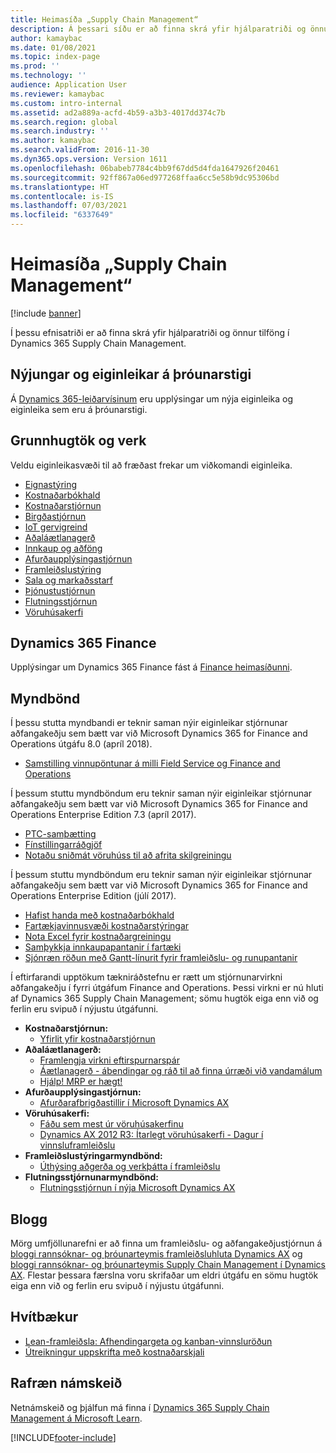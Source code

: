 ```yaml
---
title: Heimasíða „Supply Chain Management“
description: Á þessari síðu er að finna skrá yfir hjálparatriði og önnur tilföng fyrir eiginleika Supply Chain Management.
author: kamaybac
ms.date: 01/08/2021
ms.topic: index-page
ms.prod: ''
ms.technology: ''
audience: Application User
ms.reviewer: kamaybac
ms.custom: intro-internal
ms.assetid: ad2a889a-acfd-4b59-a3b3-4017dd374c7b
ms.search.region: global
ms.search.industry: ''
ms.author: kamaybac
ms.search.validFrom: 2016-11-30
ms.dyn365.ops.version: Version 1611
ms.openlocfilehash: 06babeb7784c4bb9f67dd5d4fda1647926f20461
ms.sourcegitcommit: 92ff867a06ed977268ffaa6cc5e58b9dc95306bd
ms.translationtype: HT
ms.contentlocale: is-IS
ms.lasthandoff: 07/03/2021
ms.locfileid: "6337649"
---
```

# <a name="supply-chain-management-home-page"></a>Heimasíða „Supply Chain Management“

[!include [banner](includes/banner.md)]

Í þessu efnisatriði er að finna skrá yfir hjálparatriði og önnur tilföng í Dynamics 365 Supply Chain Management.

## <a name="whats-new-and-in-development"></a>Nýjungar og eiginleikar á þróunarstigi

Á [Dynamics 365-leiðarvísinum](https://roadmap.dynamics.com/) eru upplýsingar um nýja eiginleika og eiginleika sem eru á þróunarstigi.

## <a name="core-concepts-and-tasks"></a>Grunnhugtök og verk

Veldu eiginleikasvæði til að fræðast frekar um viðkomandi eiginleika.

- [Eignastýring](asset-management/index.md)
- [Kostnaðarbókhald](../finance/cost-accounting/cost-accounting-home-page.md)
- [Kostnaðarstjórnun](cost-management/cost-management-home-page.md)  
- [Birgðastjórnun](inventory/inventory-home-page.md)
- [IoT gervigreind](iot/iot-intelligence-home-page.md)
- [Aðaláætlanagerð](master-planning/master-planning-home-page.md)
- [Innkaup og aðföng](procurement/procurement-sourcing-overview.md)
- [Afurðaupplýsingastjórnun](pim/product-information.md)
- [Framleiðslustýring](production-control/production-process-overview.md)
- [Sala og markaðsstarf](sales-marketing/overview-sales-marketing.md)
- [Þjónustustjórnun](service-management/service-management-home-page.md)
- [Flutningsstjórnun](transportation/transportation-management-overview.md)
- [Vöruhúsakerfi](warehousing/warehouse-configuration.md)

## <a name="dynamics-365-finance"></a>Dynamics 365 Finance

Upplýsingar um Dynamics 365 Finance fást á [Finance heimasíðunni](../finance/index.md).

## <a name="videos"></a>Myndbönd

Í þessu stutta myndbandi er teknir saman nýir eiginleikar stjórnunar aðfangakeðju sem bætt var við Microsoft Dynamics 365 for Finance and Operations útgáfu 8.0 (apríl 2018).

- [Samstilling vinnupöntunar á milli Field Service og Finance and Operations](https://youtu.be/hAB4TDVMjxU)

Í þessum stuttu myndböndum eru teknir saman nýir eiginleikar stjórnunar aðfangakeðju sem bætt var við Microsoft Dynamics 365 for Finance and Operations Enterprise Edition 7.3 (apríl 2017).

- [PTC-samþætting](https://youtu.be/AVV9x5x-XCg) 
- [Fínstillingarráðgjöf](https://www.youtube.com/watch?v=MRsAzgFCUSQ&t=4s)
- [Notaðu sniðmát vöruhúss til að afrita skilgreiningu](https://www.youtube.com/watch?v=K2WIfFlqJYs&feature=youtu.be)

Í þessum stuttu myndböndum eru teknir saman nýir eiginleikar stjórnunar aðfangakeðju sem bætt var við Microsoft Dynamics 365 for Finance and Operations Enterprise Edition (júlí 2017).

- [Hafist handa með kostnaðarbókhald](https://youtu.be/1pUDtJQZ8FU)
- [Fartækjavinnusvæði kostnaðarstýringar](https://youtu.be/imsuTg8rUVk)
- [Nota Excel fyrir kostnaðargreiningu](https://youtu.be/-HKHYdClvx8)
- [Samþykkja innkaupapantanir í fartæki](https://youtu.be/gZ-gOlJe7H8)
- [Sjónræn röðun með Gantt-línurit fyrir framleiðslu- og runupantanir](https://youtu.be/BtbuShkGj4I)

Í eftirfarandi upptökum tækniráðstefnu er rætt um stjórnunarvirkni aðfangakeðju í fyrri útgáfum Finance and Operations. Þessi virkni er nú hluti af Dynamics 365 Supply Chain Management; sömu hugtök eiga enn við og ferlin eru svipuð í nýjustu útgáfunni.

- **Kostnaðarstjórnun:**
  - [Yfirlit yfir kostnaðarstjórnun](https://www.youtube.com/watch?v=vXzlC-mOBcg&feature=youtu.be)
- **Aðaláætlanagerð:**
  - [Framlengja virkni eftirspurnarspár](https://www.youtube.com/watch?v=4OIKIXLiNjI&feature=youtu.be)
  - [Áætlanagerð - ábendingar og ráð til að finna úrræði við vandamálum](https://youtu.be/7v8BPmEs9Dg)
  - [Hjálp! MRP er hægt!](https://youtu.be/RLXybx20B5o)
- **Afurðaupplýsingastjórnun:**
  - [Afurðarafbrigðastillir í Microsoft Dynamics AX](https://youtu.be/zotrj3SbCl4)
- **Vöruhúsakerfi:**
  - [Fáðu sem mest úr vöruhúsakerfinu](https://www.youtube.com/watch?v=--_didmZKHo&t=10s)
  - [Dynamics AX 2012 R3: Ítarlegt vöruhúsakerfi - Dagur í vinnsluframleiðslu](https://www.youtube.com/embed/QUxXUrN-7n4)
- **Framleiðslustýringarmyndbönd:**
  - [Úthýsing aðgerða og verkþátta í framleiðslu](https://youtu.be/y1jrd3A_k70)
- **Flutningsstjórnunarmyndbönd:**
  - [Flutningsstjórnun í nýja Microsoft Dynamics AX](https://youtu.be/jgmTgJIgEFQ)

## <a name="blogs"></a>Blogg

Mörg umfjöllunarefni er að finna um framleiðslu- og aðfangakeðjustjórnun á [bloggi rannsóknar- og þróunarteymis framleiðsluhluta Dynamics AX](/archive/blogs/axmfg/) og [bloggi rannsóknar- og þróunarteymis Supply Chain Management í Dynamics AX](https://blogs.msdn.microsoft.com/dynamicsaxscm/). Flestar þessara færslna voru skrifaðar um eldri útgáfu en sömu hugtök eiga enn við og ferlin eru svipuð í nýjustu útgáfunni.

## <a name="white-papers"></a>Hvítbækur

- [Lean-framleiðsla: Afhendingargeta og kanban-vinnsluröðun](/dynamics/s-e/)
- [Útreikningur uppskrifta með kostnaðarskjali](https://www.microsoft.com/download/details.aspx?id=101937/)

## <a name="elearning-courses"></a>Rafræn námskeið

Netnámskeið og þjálfun má finna í [Dynamics 365 Supply Chain Management á Microsoft Learn](/learn/browse/?products=dynamics-scm&resource_type=learning+path).


[!INCLUDE[footer-include](../includes/footer-banner.md)]
